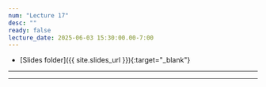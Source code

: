 ```yaml
---
num: "Lecture 17"
desc: ""
ready: false
lecture_date: 2025-06-03 15:30:00.00-7:00
---
```


* [Slides folder]({{ site.slides_url }}){:target="_blank"}

---

---
